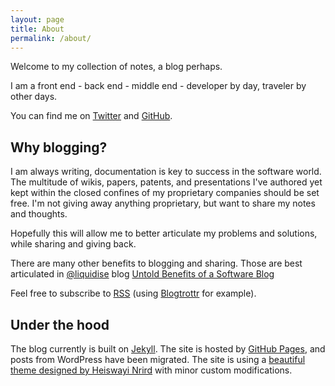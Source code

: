 ```yaml
---
layout: page
title: About
permalink: /about/
---
```

Welcome to my collection of notes, a blog perhaps. 

I am a front end - back end - middle end - developer by day, traveler by other days. 

You can find me on [Twitter](http://twitter.com/{{site.twitter_username}}) and [GitHub](http://github.com/{{site.github_username}}).

## Why blogging?

I am always writing, documentation is key to success in the software world. The multitude of wikis, papers, patents, and presentations I've authored yet kept within the closed confines of my proprietary companies should be set free. I'm not giving away anything proprietary, but want to share my notes and thoughts.

Hopefully this will allow me to better articulate my problems and solutions, while sharing and giving back.

There are many other benefits to blogging and sharing. Those are best articulated  in [@liquidise](https://github.com/liquidise) blog [Untold Benefits of a Software Blog](https://dev.to/liquidise/untold-benefits-of-a-software-blog)

Feel free to subscribe to [RSS]({{site.url}}/feed.xml) (using [Blogtrottr](https://blogtrottr.com/) for example).


## Under the hood
The blog currently is built on [Jekyll](https://jekyllrb.com/). The site is hosted by [GitHub Pages](https://pages.github.com/), and posts from WordPress have been migrated. The site is using a [beautiful theme designed by Heiswayi Nrird](https://github.com/heiswayi/the-plain) with minor custom modifications.